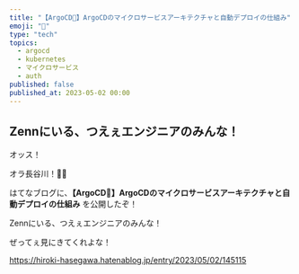 ```yaml
---
title: "【ArgoCD🐙】ArgoCDのマイクロサービスアーキテクチャと自動デプロイの仕組み"
emoji: "🐙"
type: "tech"
topics:
  - argocd
  - kubernetes
  - マイクロサービス
  - auth
published: false
published_at: 2023-05-02 00:00
---
```


## Zennにいる、つえぇエンジニアのみんな！

オッス！

オラ長谷川！✋🏻

はてなブログに、**【ArgoCD🐙】ArgoCDのマイクロサービスアーキテクチャと自動デプロイの仕組み** を公開したぞ！

Zennにいる、つえぇエンジニアのみんな！

ぜってぇ見にきてくれよな！

https://hiroki-hasegawa.hatenablog.jp/entry/2023/05/02/145115
